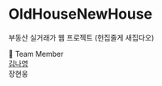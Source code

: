# OldHouseNewHouse
부동산 실거래가 웹 프로젝트 (헌집줄게 새집다오)

👬 Team Member
<br><a href="https://github.com/kimmy01" target="_blank">김나영</a>
<br><bold>장현웅</bold>
